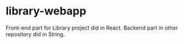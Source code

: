 # library-webapp

Front-end part for Library project did in React. Backend part in other repository did in String.

